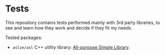 # Tests
This repository contains tests performed mainly with 3rd party libraries, to see and learn how they work and decide if they fit my needs.

Tested packages:

- `aslze/asl` C++ utility library: [All-purpose Simple Library](https://github.com/aslze/asl).